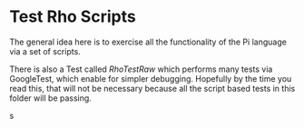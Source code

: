 # Test Rho Scripts

The general idea here is to exercise all the functionality of the Pi language via a set of scripts.

There is also a Test called *RhoTestRaw* which performs many tests via GoogleTest, which enable for simpler debugging. Hopefully by the time you read this, that will not be necessary because all the script based tests in this folder will be passing.

s
